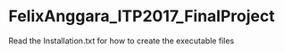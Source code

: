 # FelixAnggara_ITP2017_FinalProject
Read the Installation.txt for how to create the executable files